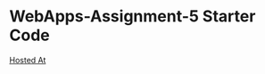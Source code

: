 # WebApps-Assignment-5 Starter Code
[Hosted At](https://44-563-web-apps-s22.github.io/webapps-s22-assignment-5-rppnaidu/) 
